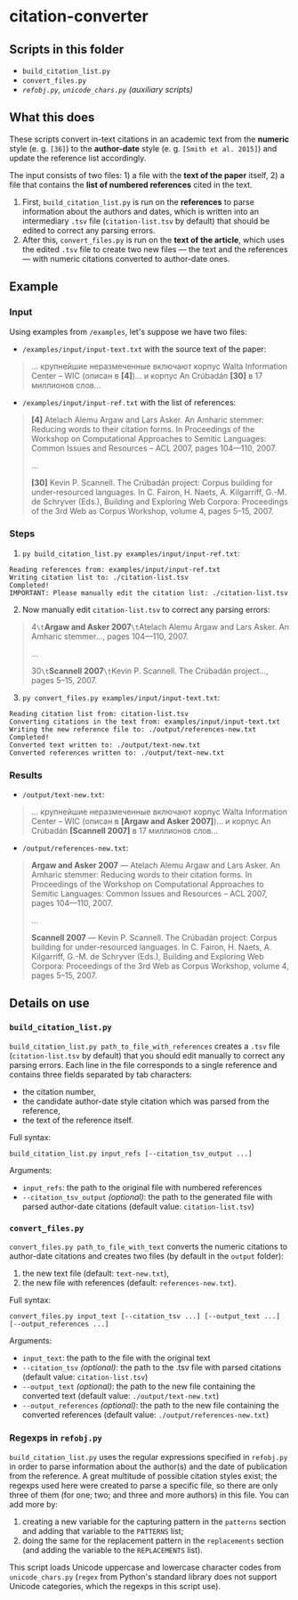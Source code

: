 # citation-converter

## Scripts in this folder
* `build_citation_list.py`
* `convert_files.py`
* *`refobj.py`, `unicode_chars.py` (auxiliary scripts)*

## What this does
These scripts convert in-text citations in an academic text from the **numeric** style (e. g. `[36]`) to the **author-date** style (e. g. `[Smith et al. 2015]`) and update the reference list accordingly.

The input consists of two files: 1) a file with the **text of the paper** itself, 2) a file that contains the **list of numbered references** cited in the text.
1. First, `build_citation_list.py` is run on the **references** to parse information about the authors and dates, which is written into an intermediary `.tsv` file (`citation-list.tsv` by default) that should be edited to correct any parsing errors.
2. After this, `convert_files.py` is run on the **text of the article**, which uses the edited `.tsv` file to create two new files — the text and the references — with numeric citations converted to author-date ones.

## Example

### Input

Using examples from `/examples`, let's suppose we have two files:

* `/examples/input/input-text.txt` with the source text of the paper:

>... крупнейшие неразмеченные включают корпус Walta Information Center – WIC (описан в **\[4\]**)... и корпус An Crúbadán **\[30\]** в 17 миллионов слов...

* `/examples/input/input-ref.txt` with the list of references:


>**\[4\]** Atelach Alemu Argaw and Lars Asker. An Amharic stemmer: Reducing words to their citation forms. In Proceedings of the Workshop on Computational Approaches to Semitic Languages: Common Issues and Resources – ACL 2007, pages 104—110, 2007.
>
>...
>
>**\[30\]** Kevin P. Scannell. The Crúbadán project: Corpus building for under-resourced languages. In C. Fairon, H. Naets, A. Kilgarriff, G.-M. de Schryver (Eds.), Building and Exploring Web Corpora: Proceedings of the 3rd Web as Corpus Workshop, volume 4, pages 5–15, 2007.


### Steps

1. `py build_citation_list.py examples/input/input-ref.txt`:

```
Reading references from: examples/input/input-ref.txt
Writing citation list to: ./citation-list.tsv
Completed!
IMPORTANT: Please manually edit the citation list: ./citation-list.tsv
```

2. Now manually edit `citation-list.tsv` to correct any parsing errors:


>4`\t`**Argaw and Asker 2007**`\t`Atelach Alemu Argaw and Lars Asker. An Amharic stemmer..., pages 104—110, 2007.
>
> ...
>
>30`\t`**Scannell 2007**`\t`Kevin P. Scannell. The Crúbadán project..., pages 5–15, 2007.


3. `py convert_files.py examples/input/input-text.txt`:

```
Reading citation list from: citation-list.tsv
Converting citations in the text from: examples/input/input-text.txt
Writing the new reference file to: ./output/references-new.txt
Completed!
Converted text written to: ./output/text-new.txt
Converted references written to: ./output/text-new.txt
```

### Results

* `/output/text-new.txt`:

>... крупнейшие неразмеченные включают корпус Walta Information Center – WIC (описан в **[Argaw and Asker 2007]**)... и корпус An Crúbadán **[Scannell 2007]** в 17 миллионов слов...

* `/output/references-new.txt`:

>**Argaw and Asker 2007** — Atelach Alemu Argaw and Lars Asker. An Amharic stemmer: Reducing words to their citation forms. In Proceedings of the Workshop on Computational Approaches to Semitic Languages: Common Issues and Resources – ACL 2007, pages 104—110, 2007.
>
>...
>
>**Scannell 2007** — Kevin P. Scannell. The Crúbadán project: Corpus building for under-resourced languages. In C. Fairon, H. Naets, A. Kilgarriff, G.-M. de Schryver (Eds.), Building and Exploring Web Corpora: Proceedings of the 3rd Web as Corpus Workshop, volume 4, pages 5–15, 2007.

## Details on use

### `build_citation_list.py`
`build_citation_list.py path_to_file_with_references` creates a `.tsv` file (`citation-list.tsv` by default) that you should edit manually to correct any parsing errors. Each line in the file corresponds to a single reference and contains three fields separated by tab characters:
* the citation number,
* the candidate author-date style citation which was parsed from the reference,
* the text of the reference itself.

Full syntax:

`build_citation_list.py input_refs [--citation_tsv_output ...]`

Arguments:
* `input_refs`: the path to the original file with numbered references
* `--citation_tsv_output` *(optional)*: the path to the generated file with parsed author-date citations (default value: `citation-list.tsv`)

### `convert_files.py`
`convert_files.py path_to_file_with_text` converts the numeric citations to author-date citations and creates two files (by default in the `output` folder):
1. the new text file (default: `text-new.txt`),
2. the new file with references (default: `references-new.txt`).

Full syntax:

`convert_files.py input_text [--citation_tsv ...] [--output_text ...] [--output_references ...]`

Arguments:
* `input_text`: the path to the file with the original text
* `--citation_tsv` *(optional)*: the path to the .tsv file with parsed citations (default value: `citation-list.tsv`)
* `--output_text` *(optional)*: the path to the new file containing the converted text (default value: `./output/text-new.txt`)
* `--output_references` *(optional)*: the path to the new file containing the converted references (default value: `./output/references-new.txt`)

### Regexps in `refobj.py`

`build_citation_list.py` uses the regular expressions specified in `refobj.py` in order to parse information about the author(s) and the date of publication from the reference. A great multitude of possible citation styles exist; the regexps used here were created to parse a specific file, so there are only three of them (for one; two; and three and more authors) in this file. You can add more by:
1. creating a new variable for the capturing pattern in the `patterns` section and adding that variable to the `PATTERNS` list;
2. doing the same for the replacement pattern in the `replacements` section (and adding the variable to the `REPLACEMENTS` list).

This script loads Unicode uppercase and lowercase character codes from `unicode_chars.py` (`regex` from Python's standard library does not support Unicode categories, which the regexps in this script use).
